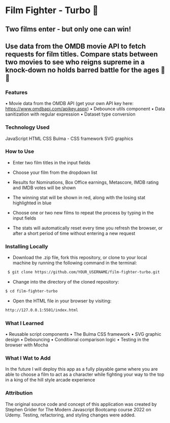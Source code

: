# Film Fighter - Turbo 🥷

## Two films enter - but only one can win!

## Use data from the OMDB movie API to fetch requests for film titles. Compare stats between two movies to see who reigns supreme in a knock-down no holds barred battle for the ages 🤜 🤛

### Features

• Movie data from the OMDB API
(get your own API key here: https://www.omdbapi.com/apikey.aspx)
• Debounce utils component
• Data sanitization with regular expression
• Dataset type conversion

### Technology Used

JavaScript
HTML
CSS
Bulma - CSS framework
SVG graphics

### How to Use

- Enter two film titles in the input fields

- Choose your film from the dropdown list

- Results for Nominations, Box Office earnings, Metascore, IMDB rating and IMDB votes will be shown

- The winning stat will be shown in red, along with the losing stat highlighted in blue

- Choose one or two new films to repeat the process by typing in the input fields

- The stats will automatically reset every time you refresh the browser, or after a short period of time without entering a new request

### Installing Locally

- Download the .zip file, fork this repository, or clone to your local machine by running the following command in the terminal:

```txt
 $ git clone https://github.com/YOUR_USERNAME/film-fighter-turbo.git
```

- Change into the directory of the cloned repository:

```txt
$ cd film-fighter-turbo
```

- Open the HTML file in your browser by visiting:

```txt
http://127.0.0.1:5501/index.html
```

### What I Learned

• Reusable script components
• The Bulma CSS framework
• SVG graphic design
• Debouncing
• Conditional comparison logic
• Testing in the browser with Mocha

### What I Wat to Add

In the future I will deploy this app as a fully playable game where you are able to choose a film to act as a character while fighting your way to the top in a king of the hill style arcade experience

### Attribution

The original source code and concept of this application was created by Stephen Grider for The Modern Javascript Bootcamp course 2022 on Udemy.
Testing, refactoring, and styling changes were added.
